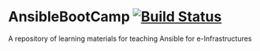 # AnsibleBootCamp [![Build Status](https://travis-ci.org/AAROC/AnsibleBootCamp.svg?branch=master)](https://travis-ci.org/AAROC/AnsibleBootCamp)

A repository of learning materials for teaching Ansible for e-Infrastructures

#
